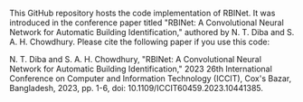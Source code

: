 This GitHub repository hosts the code implementation of RBINet. It was introduced in the conference paper titled "RBINet: A Convolutional Neural Network for Automatic Building Identification," authored by N. T. Diba and S. A. H. Chowdhury. Please cite the following paper if you use this code:

N. T. Diba and S. A. H. Chowdhury, "RBINet: A Convolutional Neural Network for Automatic Building Identification," 2023 26th International Conference on Computer and Information Technology (ICCIT), Cox's Bazar, Bangladesh, 2023, pp. 1-6, doi: 10.1109/ICCIT60459.2023.10441385. 
